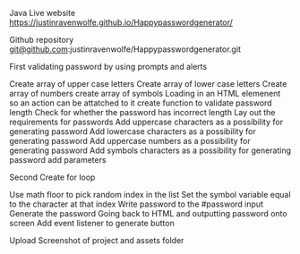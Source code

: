 Java 
Live website
https://justinravenwolfe.github.io/Happypasswordgenerator/

Github repository
git@github.com:justinravenwolfe/Happypasswordgenerator.git

First validating password by using prompts and alerts

Create array of upper case letters
Create array of lower case letters
Create array of numbers
create array of symbols
Loading in an HTML elemenent so an action can be attatched to it
create function to validate password length
Check for whether the password has incorrect length
Lay out the requirements for passwords
Add uppercase characters as a possibility for generating password
Add lowercase characters as a possibility for generating password
Add uppercase numbers as a possibility for generating password
Add symbols characters as a possibility for generating password
add parameters

Second Create for loop

 <!-- Instead of sendingn in separate list of different typess of characters, numbers, symbols, etc.  Send  in the password options list already preloaded with the correct characters along with the length of the password.  Then simplified the logic of password generate to just use for loop and math.random to pick that number of random character to build to password. -->

Use math floor to pick random index in the list
Set the symbol variable equal to the character at that index
Write password to the #password input
Generate the password
Going back to HTML and outputting password onto screen
Add event listener to generate button

Upload Screenshot of project and assets folder